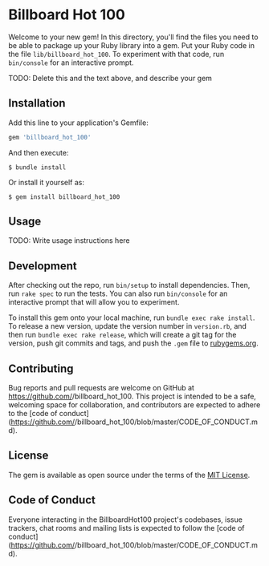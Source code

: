 # Billboard Hot 100

Welcome to your new gem! In this directory, you'll find the files you need to be able to package up your Ruby library into a gem. Put your Ruby code in the file `lib/billboard_hot_100`. To experiment with that code, run `bin/console` for an interactive prompt.

TODO: Delete this and the text above, and describe your gem

## Installation

Add this line to your application's Gemfile:

```ruby
gem 'billboard_hot_100'
```

And then execute:

    $ bundle install

Or install it yourself as:

    $ gem install billboard_hot_100

## Usage

TODO: Write usage instructions here

## Development

After checking out the repo, run `bin/setup` to install dependencies. Then, run `rake spec` to run the tests. You can also run `bin/console` for an interactive prompt that will allow you to experiment.

To install this gem onto your local machine, run `bundle exec rake install`. To release a new version, update the version number in `version.rb`, and then run `bundle exec rake release`, which will create a git tag for the version, push git commits and tags, and push the `.gem` file to [rubygems.org](https://rubygems.org).

## Contributing

Bug reports and pull requests are welcome on GitHub at https://github.com/<github username>/billboard_hot_100. This project is intended to be a safe, welcoming space for collaboration, and contributors are expected to adhere to the [code of conduct](https://github.com/<github username>/billboard_hot_100/blob/master/CODE_OF_CONDUCT.md).


## License

The gem is available as open source under the terms of the [MIT License](https://opensource.org/licenses/MIT).

## Code of Conduct

Everyone interacting in the BillboardHot100 project's codebases, issue trackers, chat rooms and mailing lists is expected to follow the [code of conduct](https://github.com/<github username>/billboard_hot_100/blob/master/CODE_OF_CONDUCT.md).
